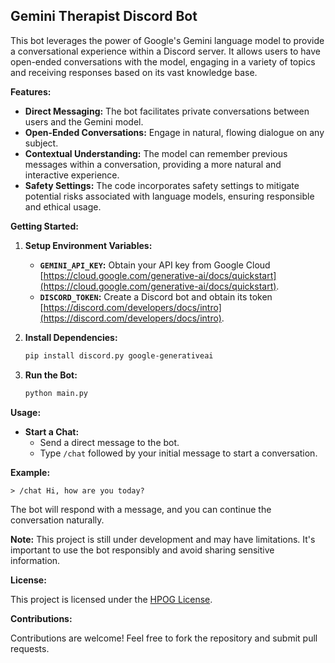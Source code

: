 ## Gemini Therapist Discord Bot

This bot leverages the power of Google's Gemini language model to provide a conversational experience within a Discord server. It allows users to have open-ended conversations with the model, engaging in a variety of topics and receiving responses based on its vast knowledge base.

**Features:**

* **Direct Messaging:** The bot facilitates private conversations between users and the Gemini model.
* **Open-Ended Conversations:** Engage in natural, flowing dialogue on any subject.
* **Contextual Understanding:** The model can remember previous messages within a conversation, providing a more natural and interactive experience.
* **Safety Settings:**  The code incorporates safety settings to mitigate potential risks associated with language models, ensuring responsible and ethical usage.

**Getting Started:**

1. **Setup Environment Variables:**
   * **`GEMINI_API_KEY`:**  Obtain your API key from Google Cloud [https://cloud.google.com/generative-ai/docs/quickstart](https://cloud.google.com/generative-ai/docs/quickstart).
   * **`DISCORD_TOKEN`:** Create a Discord bot and obtain its token [https://discord.com/developers/docs/intro](https://discord.com/developers/docs/intro).

2. **Install Dependencies:**
   ```bash
   pip install discord.py google-generativeai
   ```

3. **Run the Bot:**
   ```bash
   python main.py
   ```

**Usage:**

* **Start a Chat:**
    * Send a direct message to the bot.
    * Type `/chat` followed by your initial message to start a conversation.

**Example:**

```
> /chat Hi, how are you today?
```

The bot will respond with a message, and you can continue the conversation naturally.

**Note:** This project is still under development and may have limitations. It's important to use the bot responsibly and avoid sharing sensitive information.

**License:**

This project is licensed under the [HPOG License](LICENSE).

**Contributions:**

Contributions are welcome! Feel free to fork the repository and submit pull requests.
